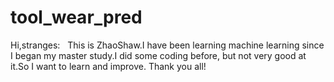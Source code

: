 # tool_wear_pred
Hi,stranges:
    This is ZhaoShaw.I have been learning machine learning since I began my master study.I did some coding before, but not very good at it.So I want to learn and improve.
    Thank you all!
